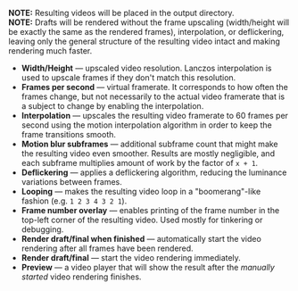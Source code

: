 **NOTE:** Resulting videos will be placed in the output directory.  
**NOTE:** Drafts will be rendered without the frame upscaling (width/height will be exactly the same as the rendered frames), interpolation, or deflickering, leaving only the general structure of the resulting video intact and making rendering much faster.

* **Width/Height** — upscaled video resolution. Lanczos interpolation is used to upscale frames if they don't match this resolution.
* **Frames per second** — virtual framerate. It corresponds to how often the frames change, but not necessarily to the actual video framerate that is a subject to change by enabling the interpolation.
* **Interpolation** — upscales the resulting video framerate to 60 frames per second using the motion interpolation algorithm in order to keep the frame transitions smooth.
* **Motion blur subframes** — additional subframe count that might make the resulting video even smoother. Results are mostly negligible, and each subframe multiplies amount of work by the factor of `x + 1`.
* **Deflickering** — applies a deflickering algorithm, reducing the luminance variations between frames.
* **Looping** — makes the resulting video loop in a "boomerang"-like fashion (e.g. `1 2 3 4 3 2 1`).
* **Frame number overlay** — enables printing of the frame number in the top-left corner of the resulting video. Used mostly for tinkering or debugging.
* **Render draft/final when finished** — automatically start the video rendering after all frames have been rendered.
* **Render draft/final** — start the video rendering immediately.
* **Preview** — a video player that will show the result after the _manually started_ video rendering finishes.
